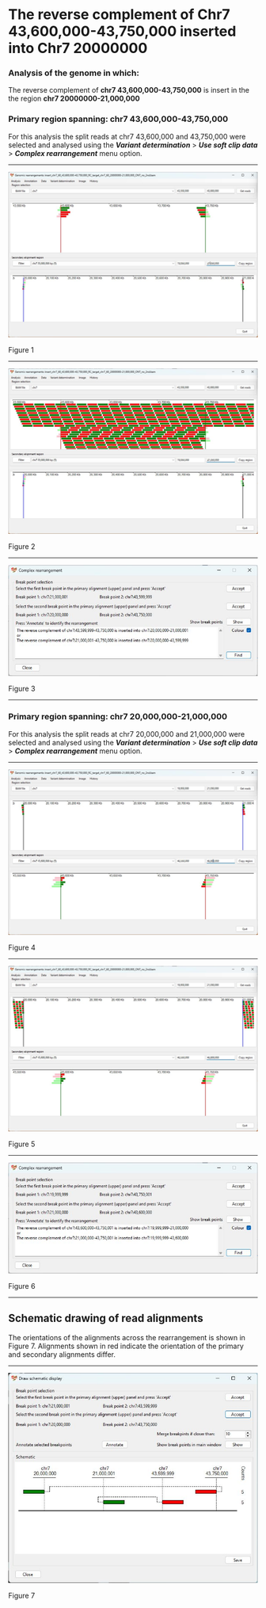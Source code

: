 # The reverse complement of Chr7 43,600,000-43,750,000  inserted into Chr7 20000000

### Analysis of the genome in which: 

The reverse complement of **chr7 43,600,000-43,750,000** is insert in the the region **chr7 20000000-21,000,000**

### Primary region spanning: chr7 43,600,000-43,750,000 

For this analysis the split reads at chr7 43,600,000 and 43,750,000 were selected and analysed using the ___Variant determination___ > ___Use soft clip data___ > ___Complex rearrangement___ menu option.<hr />

![image](images/insert_chr7_60_43,600,000-43,750,000_RC_target_chr7_60_20000000-21,000,000_ONT_no_2nd_1.jpg)

Figure 1

<hr />

![image](images/insert_chr7_60_43,600,000-43,750,000_RC_target_chr7_60_20000000-21,000,000_ONT_no_2nd_1_all.jpg)

Figure 2

<hr />

![image](images/insert_chr7_60_43,600,000-43,750,000_RC_target_chr7_60_20000000-21,000,000_ONT_no_2nd_1_result.jpg)

Figure 3

<hr />

### Primary region spanning: chr7 20,000,000-21,000,000 

For this analysis the split reads at chr7 20,000,000 and 21,000,000 were selected and analysed using the ___Variant determination___ > ___Use soft clip data___ > ___Complex rearrangement___ menu option.<hr />

![image](images/insert_chr7_60_43,600,000-43,750,000_RC_target_chr7_60_20000000-21,000,000_ONT_no_2nd_2.jpg)

Figure 4

<hr />

![image](images/insert_chr7_60_43,600,000-43,750,000_RC_target_chr7_60_20000000-21,000,000_ONT_no_2nd_2_all.jpg)

Figure 5

<hr />

![image](images/insert_chr7_60_43,600,000-43,750,000_RC_target_chr7_60_20000000-21,000,000_ONT_no_2nd_2_result.jpg)

Figure 6

<hr />

## Schematic drawing of read alignments

The orientations of the alignments across the rearrangement is shown in Figure 7. Alignments shown in red indicate the orientation of the primary and secondary alignments differ.

<hr />

![image](images/insert_chr7_60_43,600,000-43,750,000_RC_target_chr7_60_20000000-21,000,000_ONT_no_2nd.jpg)

Figure 7

